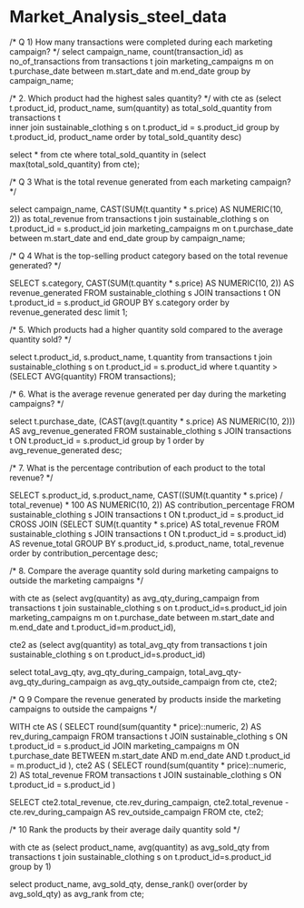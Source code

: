 # Market_Analysis_steel_data

/* Q 1) How many transactions were completed during each marketing campaign? */
select campaign_name, count(transaction_id) as no_of_transactions
from transactions t
join marketing_campaigns m on t.purchase_date between m.start_date and m.end_date
group by campaign_name;

/* 2. Which product had the highest sales quantity? */
with cte as
(select t.product_id, product_name, sum(quantity) as total_sold_quantity
from transactions t  
inner join sustainable_clothing s  on t.product_id = s.product_id
group by t.product_id, product_name
order by total_sold_quantity desc)

select * 
from cte
where total_sold_quantity in (select max(total_sold_quantity) from cte);


/* Q 3  What is the total revenue generated from each marketing campaign? */

select campaign_name, CAST(SUM(t.quantity * s.price) AS NUMERIC(10, 2)) as total_revenue
from transactions t
join sustainable_clothing s on t.product_id = s.product_id
join marketing_campaigns m on t.purchase_date between m.start_date and end_date
group by campaign_name;

/* Q 4 What is the top-selling product category based on the total revenue generated? */

SELECT s.category, CAST(SUM(t.quantity * s.price) AS NUMERIC(10, 2)) AS revenue_generated
FROM sustainable_clothing s
JOIN transactions t ON t.product_id = s.product_id
GROUP BY s.category
order by revenue_generated desc
limit 1;

/* 5. Which products had a higher quantity sold compared to the average quantity sold? */

select t.product_id, s.product_name, t.quantity
from transactions t
join sustainable_clothing s on t.product_id = s.product_id
where t.quantity > (SELECT AVG(quantity) FROM transactions);


/* 6. What is the average revenue generated per day during the marketing campaigns? */

select t.purchase_date, (CAST(avg(t.quantity * s.price) AS NUMERIC(10, 2))) AS avg_revenue_generated
FROM sustainable_clothing s
JOIN transactions t ON t.product_id = s.product_id
group by 1
order by avg_revenue_generated desc;

/* 7. What is the percentage contribution of each product to the total revenue? */

SELECT s.product_id, s.product_name, CAST((SUM(t.quantity * s.price) / total_revenue) * 100 AS NUMERIC(10, 2)) AS contribution_percentage
FROM sustainable_clothing s
JOIN transactions t ON t.product_id = s.product_id
CROSS JOIN (SELECT SUM(t.quantity * s.price) AS total_revenue 
			FROM sustainable_clothing s 
			JOIN transactions t ON t.product_id = s.product_id) AS revenue_total
GROUP BY s.product_id, s.product_name, total_revenue
order by contribution_percentage desc;

/* 8. Compare the average quantity sold during marketing campaigns to outside the marketing campaigns */

with cte as
(select avg(quantity) as avg_qty_during_campaign
from transactions t
join sustainable_clothing s on t.product_id=s.product_id
join marketing_campaigns m on t.purchase_date between m.start_date and m.end_date
	and t.product_id=m.product_id),

cte2 as
(select avg(quantity) as total_avg_qty
from transactions t
join sustainable_clothing s on t.product_id=s.product_id)

select total_avg_qty, avg_qty_during_campaign, 
	total_avg_qty-avg_qty_during_campaign as avg_qty_outside_campaign
from cte, cte2;

/* Q 9 Compare the revenue generated by products inside the marketing campaigns to outside the campaigns */

WITH cte AS (
  SELECT round(sum(quantity * price)::numeric, 2) AS rev_during_campaign
  FROM transactions t
  JOIN sustainable_clothing s ON t.product_id = s.product_id
  JOIN marketing_campaigns m ON t.purchase_date BETWEEN m.start_date AND m.end_date
    AND t.product_id = m.product_id
),
cte2 AS (
  SELECT round(sum(quantity * price)::numeric, 2) AS total_revenue
  FROM transactions t
  JOIN sustainable_clothing s ON t.product_id = s.product_id
)

SELECT cte2.total_revenue, cte.rev_during_campaign, 
       cte2.total_revenue - cte.rev_during_campaign AS rev_outside_campaign
FROM cte, cte2;

/* 10 Rank the products by their average daily quantity sold */

with cte as
(select product_name, avg(quantity) as avg_sold_qty 
from transactions t
join sustainable_clothing s on t.product_id=s.product_id 
group by 1)

select product_name, avg_sold_qty, 
	dense_rank() over(order by avg_sold_qty) as avg_rank 
from cte;
